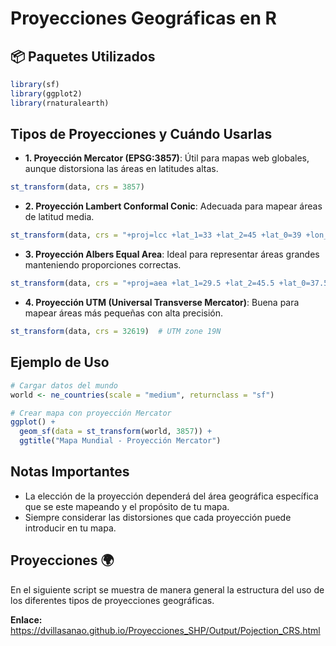 
<!-- README.md is generated from README.Rmd. Please edit that file -->

# Proyecciones Geográficas en R

<!-- badges: start -->
<!-- badges: end -->

## 📦 Paquetes Utilizados

``` r
library(sf)
library(ggplot2)
library(rnaturalearth)
```

## Tipos de Proyecciones y Cuándo Usarlas

- **1. Proyección Mercator (EPSG:3857)**: Útil para mapas web globales,
  aunque distorsiona las áreas en latitudes altas.

``` r
st_transform(data, crs = 3857)
```

- **2. Proyección Lambert Conformal Conic**: Adecuada para mapear áreas
  de latitud media.

``` r
st_transform(data, crs = "+proj=lcc +lat_1=33 +lat_2=45 +lat_0=39 +lon_0=-96")
```

- **3. Proyección Albers Equal Area**: Ideal para representar áreas
  grandes manteniendo proporciones correctas.

``` r
st_transform(data, crs = "+proj=aea +lat_1=29.5 +lat_2=45.5 +lat_0=37.5 +lon_0=-96")
```

- **4. Proyección UTM (Universal Transverse Mercator)**: Buena para
  mapear áreas más pequeñas con alta precisión.

``` r
st_transform(data, crs = 32619)  # UTM zone 19N
```

## Ejemplo de Uso

``` r
# Cargar datos del mundo
world <- ne_countries(scale = "medium", returnclass = "sf")

# Crear mapa con proyección Mercator
ggplot() +
  geom_sf(data = st_transform(world, 3857)) +
  ggtitle("Mapa Mundial - Proyección Mercator")
```

## Notas Importantes

- La elección de la proyección dependerá del área geográfica específica
  que se este mapeando y el propósito de tu mapa.
- Siempre considerar las distorsiones que cada proyección puede
  introducir en tu mapa.

## Proyecciones 🌍

En el siguiente script se muestra de manera general la estructura del
uso de los diferentes tipos de proyecciones geográficas.

**Enlace:**
<https://dvillasanao.github.io/Proyecciones_SHP/Output/Pojection_CRS.html>
